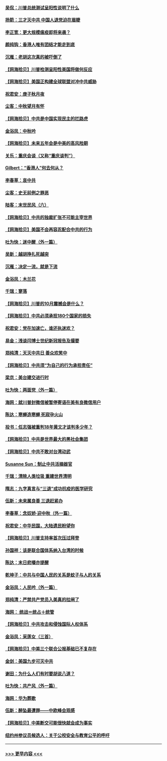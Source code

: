 #### [吴侃：川普总统测试呈阳性说明了什么](../pages/nsc993/n12451869.md?t=10052251) 
#### [扬箭：三才灭中共 中国人退党迫在眉睫](../pages/nsc993/n12451842.md?t=10052251) 
#### [李正宽：更大规模瘟疫即将来袭？](../pages/nsc993/n12451455.md?t=10052251) 
#### [颜纯钩：香港人唯有团结才能走到底](../pages/nsc993/n12450870.md?t=10052251) 
#### [沉雁：老胡这次真的被吓倒了](../pages/nsc993/n12449796.md?t=10052251) 
#### [【网海拾贝】川普检测呈阳性美国将做何反应](../pages/nsc993/n12449042.md?t=10052251) 
#### [【网海拾贝】美国正构建全球联盟对冲中共威胁](../pages/nsc993/n12446580.md?t=10052251) 
#### [祝君安：庚子秋月夜](../pages/nsc993/n12445870.md?t=10052251) 
#### [尘客：中秋望月有怀](../pages/nsc993/n12444632.md?t=10052251) 
#### [【网海拾贝】中共是中国实现民主的拦路虎](../pages/nsc993/n12443573.md?t=10052251) 
#### [金浴凤：中秋吟](../pages/nsc993/n12441773.md?t=10052251) 
#### [【网海拾贝】未来五年会是中美的高风险期](../pages/nsc993/n12440760.md?t=10052251) 
#### [关乐：重庆会谈（又称“重庆谈判”）](../pages/nsc993/n12437525.md?t=10052251) 
#### [Gilbert：“香港人”何去何从？](../pages/nsc993/n12435894.md?t=10052251) 
#### [李春草：哀中共](../pages/nsc993/n12435874.md?t=10052251) 
#### [尘客：史无前例之罪恶](../pages/nsc993/n12435762.md?t=10052251) 
#### [陆客：末世民风（六）](../pages/nsc993/n12435354.md?t=10052251) 
#### [【网海拾贝】中共的独裁扩张不可能主宰世界](../pages/nsc993/n12435151.md?t=10052251) 
#### [【网海拾贝】美国不会再容忍配合中共的行为](../pages/nsc993/n12433808.md?t=10052251) 
#### [吐为快：迷中醒（外一篇）](../pages/nsc993/n12433585.md?t=10052251) 
#### [吴新：越胡挣扎死越突](../pages/nsc993/n12433562.md?t=10052251) 
#### [沉雁：决定一流，就是下流](../pages/nsc993/n12432128.md?t=10052251) 
#### [金浴凤：木兰花](../pages/nsc993/n12432124.md?t=10052251) 
#### [千瑞：寥落](../pages/nsc993/n12432071.md?t=10052251) 
#### [【网海拾贝】川普的10月震撼会是什么？](../pages/nsc993/n12431624.md?t=10052251) 
#### [【网海拾贝】中共必须承担180个国家的损失](../pages/nsc993/n12428893.md?t=10052251) 
#### [祝君安：党在加速亡，谁还执迷欢？](../pages/nsc993/n12428652.md?t=10052251) 
#### [易金：浅谈闫博士世纪新冠报告及撮要](../pages/nsc993/n12426822.md?t=10052251) 
#### [郑纯清：天灭中共日 善众欢笑中](../pages/nsc993/n12426784.md?t=10052251) 
#### [【网海拾贝】中共须“为自己的行为承担责任”](../pages/nsc993/n12426067.md?t=10052251) 
#### [梁京：美台建交进行时](../pages/nsc993/n12424066.md?t=10052251) 
#### [吐为快：两面党（外一篇）](../pages/nsc993/n12424043.md?t=10052251) 
#### [海网：就川普封微信被暂停寄语在美有良微信用户](../pages/nsc993/n12424021.md?t=10052251) 
#### [陈达：寒蝉造寒蝉 死寂孕火山](../pages/nsc993/n12423958.md?t=10052251) 
#### [投书：任志强被重判18年黄文才该判多少年？](../pages/nsc993/n12423672.md?t=10052251) 
#### [【网海拾贝】中共是世界最大的黑社会集团](../pages/nsc993/n12423543.md?t=10052251) 
#### [【网海拾贝】中共不敢对台湾动武](../pages/nsc993/n12421418.md?t=10052251) 
#### [Susanne Sun：制止中共活摘器官](../pages/nsc993/n12419654.md?t=10052251) 
#### [千瑞：清除人类垃圾 重建世界清明](../pages/nsc993/n12419414.md?t=10052251) 
#### [隋志：九字真言与“三退”成功抗疫的医学研究](../pages/nsc993/n12419248.md?t=10052251) 
#### [伍新：未来属良善 三退赶紧办](../pages/nsc993/n12418496.md?t=10052251) 
#### [李春草：念奴娇·迎中秋（外一篇）](../pages/nsc993/n12418465.md?t=10052251) 
#### [祝君安：中华民国，大陆遗民盼望你](../pages/nsc993/n12418089.md?t=10052251) 
#### [【网海拾贝】川普支持率首次压过拜登](../pages/nsc993/n12418050.md?t=10052251) 
#### [孙国祥：该是联合国体系纳入台湾的时候](../pages/nsc993/n12417369.md?t=10052251) 
#### [陈达：末日悲嚎亦提醒](../pages/nsc993/n12416736.md?t=10052251) 
#### [乾坤子：中共与中国人民的关系是蚊子与人的关系](../pages/nsc993/n12416632.md?t=10052251) 
#### [金浴凤：人民吟（外一篇）](../pages/nsc993/n12416567.md?t=10052251) 
#### [郑纯清：严禁共产党员入美真的拉闸了](../pages/nsc993/n12416550.md?t=10052251) 
#### [海网： 统战＝统占＋统管](../pages/nsc993/n12416404.md?t=10052251) 
#### [【网海拾贝】中共攻击和侵蚀国际人权体系](../pages/nsc993/n12416250.md?t=10052251) 
#### [金浴凤：采莲女（三首）](../pages/nsc993/n12415517.md?t=10052251) 
#### [【网海拾贝】中美三个联合公报基础已不复存在](../pages/nsc993/n12415054.md?t=10052251) 
#### [金剑：美国九步可灭中共](../pages/nsc993/n12413183.md?t=10052251) 
#### [谢田：为什么人们有时要胡说八道？](../pages/nsc993/n12411861.md?t=10052251) 
#### [吐为快：共产风（外一篇）](../pages/nsc993/n12411761.md?t=10052251) 
#### [海网：华为葬歌](../pages/nsc993/n12410381.md?t=10052251) 
#### [伍新：醉坠最遭罪——中欧峰会观感](../pages/nsc993/n12410364.md?t=10052251) 
#### [【网海拾贝】中美断交可能很快就会成为事实](../pages/nsc993/n12409495.md?t=10052251) 
#### [纽约州参议员候选人：关于公校安全与教育公平的呼吁](../pages/nsc993/n12409228.md?t=10052251) 

----
#### [ >>> 更早内容 <<< ](../indexes/nsc993-earlier.md)
